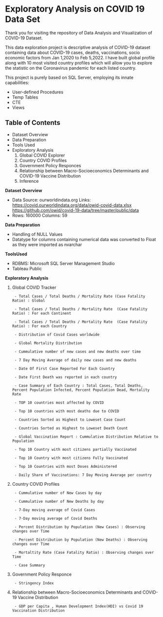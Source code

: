 # Exploratory Analysis on COVID 19 Data Set

Thank you for visiting the repository of Data Analysis and Visualization of COVID-19 Dataset.

This data exploration project is descriptive analysis of COVID-19 dataset containing data about COVID-19 cases, deaths, vaccinations, socio economic factors from Jan 1,2020 to Feb 5,2022. I have built global profile along with 10 most visited country profiles which will allow you to explore the statistic on the Coronavirus pandemic for each listed country.

This project is purely based on SQL Server, employing its innate capabilities:
- User-defined Procedures
- Temp Tables
- CTE
- Views 

## Table of Contents
- Dataset Overview
- Data Preparation
- Tools Used
- Exploratory Analysis
    1) Global COVID Explorer 
    2) Country COVID Profiles
    3) Government Policy Responces
    4) Relationship between Macro-Socioeconomics Determinants and COVID-19 Vaccine Distribution
    5) Inference
    

**Dataset Overview**
- Data Source: ourworldindata.org Links: https://covid.ourworldindata.org/data/owid-covid-data.xlsx https://github.com/owid/covid-19-data/tree/master/public/data
- Rows: 160000 Columns: 59

**Data Preparation**
- Handling of NULL Values
- Datatype for columns containing numerical data was converted to Float as they were imported as nvarchar

**ToolsUsed**
- RDBMS: Microsoft SQL Server Management Studio
- Tableau Public

**Exploratory Analysis**
1) Global COVID Tracker

        - Total Cases / Total Deaths / Mortality Rate (Case Fatality Ratio) : Global        
         
        - Total Cases / Total Deaths / Mortality Rate  (Case Fatality Ratio) : For each Continent      
           
        - Total Cases / Total Deaths / Mortality Rate  (Case Fatality Ratio) : For each Country
         
        - Distribution of Covid Cases worldwide 	
         
        - Global Mortality Distribution   
                       
        - Cummulative number of new cases and new deaths over time        
         
        - 7 Day Moving Average of daily new cases and new deaths      
           
        - Date Of First Case Reported For Each Country
         
        - Date First Death was reported in each country     
            
        - Case Summary of Each Country : Total Cases, Total Deaths, Percent Population Infected, Percent Population Dead, Mortality Rate	
         
        - TOP 10 countries most affected by COVID	
         
        - Top 10 countries with most deaths due to COVID 
         
        - Countries Sorted as Highest to Loweset Case Count	
        
        - Countries Sorted as Highest to Loweset Death Count
        
        - Global Vaccination Report : Cummulative Distribution Relative to Population
         
        - Top 10 Country with most citizens partially Vaccinated
         
        - Top 10 Country with most citizens Fully Vaccinated
         
        - Top 10 Countries with most Doses Administered
        
        - Daily Share of Vaccinations: 7 Day Moving Average per country
        
      
2) Country COVID Profiles
		
        - Cummulative number of New Cases by day         
         
        - Cummulative number of New Deaths by day	 
         
        - 7-Day moving average of Covid Cases	 
         
        - 7-Day moving average of Covid Deaths      	
         
        - Percent Distribution by Population (New Cases) : Observing changes over Time      	
         
        - Percent Distribution by Population (New Deaths) : Observing changes over Time      	 
         
        - Mortaltity Rate (Case Fatality Ratio) : Observing changes over Time      	
         
        - Case Summary
	
3) Government Policy Responce
		
        - Stringency Index
                 
4) Relationship between Macro-Socioeconomics Determinants and COVID-19 Vaccine Distribution
		
        - GDP per Capita , Human Development Index(HDI) vs Covid 19 Vaccination Distribution         
 

